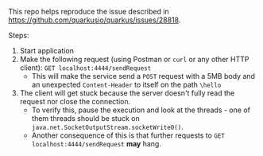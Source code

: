 This repo helps reproduce the issue described in https://github.com/quarkusio/quarkus/issues/28818.

Steps:

1. Start application
2. Make the following request (using Postman or `curl` or any other HTTP client): `GET localhost:4444/sendRequest`
    * This will make the service send a `POST` request with a 5MB body and an unexpected `Content-Header` to itself on the path `\hello`
3. The client will get stuck because the server doesn't fully read the request nor close the connection.
    * To verify this, pause the execution and look at the threads - one of them threads should be stuck on `java.net.SocketOutputStream.socketWrite0()`.
    * Another consequence of this is that further requests to `GET localhost:4444/sendRequest` **may** hang.
